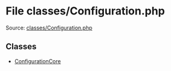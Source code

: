 File classes/Configuration.php
=========

Source: [classes/Configuration.php](https://github.com/PrestaShop/PrestaShop/blob/1.6.0.3/classes/Configuration.php)


Classes
-------

* [ConfigurationCore](class.ConfigurationCore.md)

